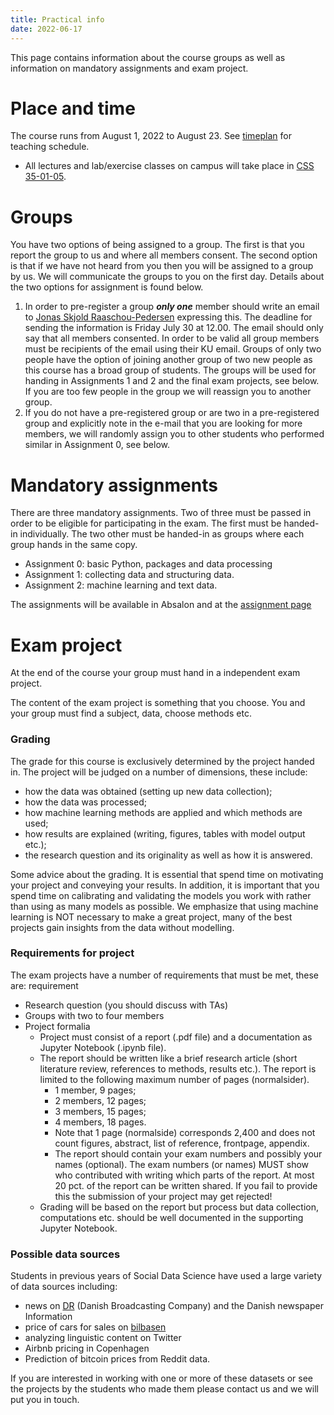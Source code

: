 ```yaml
---
title: Practical info
date: 2022-06-17
---
```


This page contains information about the course groups as well as information on mandatory assignments and exam project.

# Place and time

The course runs from August 1, 2022 to August 23. See [timeplan](/isds2022/page/timeplan/) for teaching schedule.

- All lectures and lab/exercise classes on campus will take place in [CSS 35-01-05](https://socialsciences.ku.dk/contact/howtofindus/). 

# Groups

You have two options of being assigned to a group. The first is that you report the group to us and where all members consent. The second option is that if we have not heard from you then you will be assigned to a group by us. We will communicate the groups to you on the first day. Details about the two options for assignment is found below.
1. In order to pre-register a group ***only one*** member should write an email to [Jonas Skjold Raaschou-Pedersen](mailto:jonas.pedersen@econ.ku.dk) expressing this. The deadline for sending the information is Friday July 30 at 12.00. The email should only say that all members consented. In order to be valid all group members must be recipients of the email using their KU email. Groups of only two people have the option of joining another group of two new people as this course has a broad group of students. The groups will be used for handing in Assignments 1 and 2 and the final exam projects, see below. If you are too few people in the group we will reassign you to another group.
2. If you do not have a pre-registered group or are two in a pre-registered group and explicitly note in the e-mail that you are looking for more members, we will randomly assign you to other students who performed similar in Assignment 0, see below. 


# Mandatory assignments

There are three mandatory assignments. Two of three must be passed in order to be eligible for participating in the exam. The first must be handed-in individually. The two other must be handed-in as groups where each group hands in the same copy.

- Assignment 0: basic Python, packages and data processing
- Assignment 1: collecting data and structuring data.
- Assignment 2: machine learning and text data.

The assignments will be available in Absalon and at the [assignment page](/isds2022/post/assignment/)

# Exam project

At the end of the course your group must hand in a independent exam project.

The content of the exam project is something that you choose. You and your group must find a subject, data, choose methods etc.

### Grading
The grade for this course is exclusively determined by the project handed in. The project will be judged on a number of dimensions, these include:

- how the data was obtained (setting up new data collection);
- how the data was processed;
- how machine learning methods are applied and which methods are used;
- how results are explained (writing, figures, tables with model output etc.);
- the research question and its originality as well as how it is answered.

Some advice about the grading. It is essential that spend time on motivating your project and conveying your results. In addition, it is important that you spend time on calibrating and validating the models you work with rather than using as many models as possible. We emphasize that using machine learning is NOT necessary to make a great project, many of the best projects gain insights from the data without modelling.

### Requirements for project

The exam projects have a number of requirements that must be met, these are: requirement

- Research question (you should discuss with TAs)
- Groups with two to four members
- Project formalia
  - Project must consist of a report (.pdf file) and a documentation as Jupyter Notebook (.ipynb file).
  - The report should be written like a brief research article (short literature review, references to methods, results etc.). The report is limited to the following maximum number of pages (normalsider).
    - 1 member, 9 pages;
    - 2 members, 12 pages;
    - 3 members, 15 pages;
    - 4 members, 18 pages.  
    - Note that 1 page (normalside) corresponds 2,400 and does not count figures, abstract, list of reference, frontpage, appendix.
    - The report should contain your exam numbers and possibly your names (optional). The exam numbers (or names) MUST show who contributed with writing which parts of the report. At most 20 pct. of the report can be written shared. If you fail to provide this the submission of your project may get rejected!
  - Grading will be based on the report but process but data collection, computations etc. should be well documented in the supporting Jupyter Notebook.


### Possible data sources

Students in previous years of Social Data Science have used a large variety of data sources including:

- news on [DR](https://dr.dk) (Danish Broadcasting Company) and the Danish newspaper Information
- price of cars for sales on [bilbasen](https://bilbasen.dk)
- analyzing linguistic content on Twitter
- Airbnb pricing in Copenhagen
- Prediction of bitcoin prices from Reddit data.

If you are interested in working with one or more of these datasets or see the projects by the students who made them please contact us and we will put you in touch.
